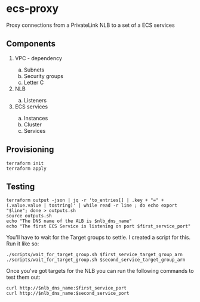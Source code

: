 # ecs-proxy

Proxy connections from a PrivateLink NLB to a set of a ECS services

## Components

<ol type="1">
  <li>VPC - dependency</li>
    <ol type="a">
      <li>Subnets</li>
      <li>Security groups</li>
      <li>Letter C</li>
    </ol>
  <li>NLB</li>
    <ol type="a">
      <li>Listeners</li>
    </ol>
  <li>ECS services</li>
    <ol type="a">
      <li>Instances</li>
      <li>Cluster</li>
      <li>Services</li>
    </ol>  
</ol>

## Provisioning

```
terraform init
terraform apply
```

## Testing

```
terraform output -json | jq -r 'to_entries[] | .key + "=" + (.value.value | tostring)' | while read -r line ; do echo export "$line"; done > outputs.sh
source outputs.sh
echo "The DNS name of the ALB is $nlb_dns_name"
echo "The first ECS Service is listening on port $first_service_port"
 ```

You'll have to wait for the Target groups to settle. I created a script for this. Run it like so:

```
./scripts/wait_for_target_group.sh $first_service_target_group_arn
./scripts/wait_for_target_group.sh $second_service_target_group_arn
```

Once you've got targets for the NLB you can run the following commands to test them out:

```
curl http://$nlb_dns_name:$first_service_port
curl http://$nlb_dns_name:$second_service_port
```
